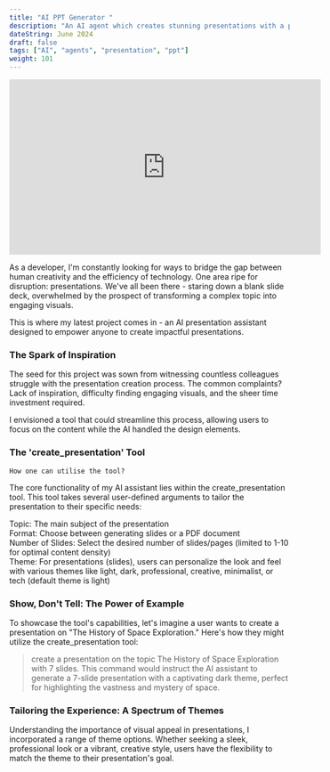 ```yaml
---
title: "AI PPT Generator "
description: "An AI agent which creates stunning presentations with a prompt 🎨"
dateString: June 2024
draft: false
tags: ["AI", "agents", "presentation", "ppt"]
weight: 101
---
```

<iframe width="560" height="315" src="https://www.youtube.com/embed/YEgWdrZ1Kk0?si=ggL8JkaVO5BiVqm9" title="YouTube video player" frameborder="0" allow="accelerometer; autoplay; clipboard-write; encrypted-media; gyroscope; picture-in-picture; web-share" referrerpolicy="strict-origin-when-cross-origin" allowfullscreen></iframe>

As a developer, I'm constantly looking for ways to bridge the gap between human creativity and the efficiency of technology. One area ripe for disruption: presentations. We've all been there - staring down a blank slide deck, overwhelmed by the prospect of transforming a complex topic into engaging visuals.<br/>

This is where my latest project comes in - an AI presentation assistant designed to empower anyone to create impactful presentations.

### The Spark of Inspiration

The seed for this project was sown from witnessing countless colleagues struggle with the presentation creation process. The common complaints? Lack of inspiration, difficulty finding engaging visuals, and the sheer time investment required.

I envisioned a tool that could streamline this process, allowing users to focus on the content while the AI handled the design elements.

### The 'create_presentation' Tool
```
How one can utilise the tool?
```

The core functionality of my AI assistant lies within the create_presentation tool. This tool takes several user-defined arguments to tailor the presentation to their specific needs: <br/>

Topic: The main subject of the presentation<br/>
Format: Choose between generating slides or a PDF document<br/>
Number of Slides: Select the desired number of slides/pages (limited to 1-10 for optimal content density)<br/>
Theme: For presentations (slides), users can personalize the look and feel with various themes like light, dark, professional, creative, minimalist, or tech (default theme is light)

### Show, Don't Tell: The Power of Example

To showcase the tool's capabilities, let's imagine a user wants to create a presentation on "The History of Space Exploration." Here's how they might utilize the create_presentation tool: 

> create a presentation on the topic The History of Space Exploration with 7 slides.
This command would instruct the AI assistant to generate a 7-slide presentation with a captivating dark theme, perfect for highlighting the vastness and mystery of space.


### Tailoring the Experience: A Spectrum of Themes

Understanding the importance of visual appeal in presentations, I incorporated a range of theme options. Whether seeking a sleek, professional look or a vibrant, creative style, users have the flexibility to match the theme to their presentation's goal.